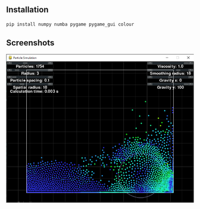 
## Installation
```bash
pip install numpy numba pygame pygame_gui colour
```

## Screenshots
![Simulation](screenshots/simulation.png)